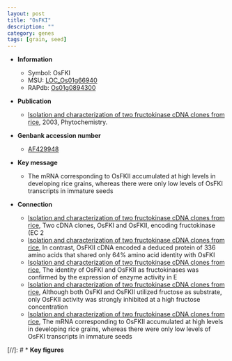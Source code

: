 ```yaml
---
layout: post
title: "OsFKI"
description: ""
category: genes
tags: [grain, seed]
---
```


* **Information**  
    + Symbol: OsFKI  
    + MSU: [LOC_Os01g66940](http://rice.plantbiology.msu.edu/cgi-bin/ORF_infopage.cgi?orf=LOC_Os01g66940)  
    + RAPdb: [Os01g0894300](http://rapdb.dna.affrc.go.jp/viewer/gbrowse_details/irgsp1?name=Os01g0894300)  

* **Publication**  
    + [Isolation and characterization of two fructokinase cDNA clones from rice](http://www.ncbi.nlm.nih.gov/pubmed?term=Isolation+and+characterization+of+two+fructokinase+cDNA+clones+from+rice%5BTitle%5D), 2003, Phytochemistry.

* **Genbank accession number**  
    + [AF429948](http://www.ncbi.nlm.nih.gov/nuccore/AF429948)

* **Key message**  
    + The mRNA corresponding to OsFKII accumulated at high levels in developing rice grains, whereas there were only low levels of OsFKI transcripts in immature seeds

* **Connection**  
    + [Isolation and characterization of two fructokinase cDNA clones from rice](EC+2), Two cDNA clones, OsFKI and OsFKII, encoding fructokinase (EC 2
    + [Isolation and characterization of two fructokinase cDNA clones from rice](http://www.ncbi.nlm.nih.gov/pubmed?term=Isolation+and+characterization+of+two+fructokinase+cDNA+clones+from+rice%5BTitle%5D), In contrast, OsFKII cDNA encoded a deduced protein of 336 amino acids that shared only 64% amino acid identity with OsFKI
    + [Isolation and characterization of two fructokinase cDNA clones from rice](http://www.ncbi.nlm.nih.gov/pubmed?term=Isolation+and+characterization+of+two+fructokinase+cDNA+clones+from+rice%5BTitle%5D), The identity of OsFKI and OsFKII as fructokinases was confirmed by the expression of enzyme activity in E
    + [Isolation and characterization of two fructokinase cDNA clones from rice](http://www.ncbi.nlm.nih.gov/pubmed?term=Isolation+and+characterization+of+two+fructokinase+cDNA+clones+from+rice%5BTitle%5D), Although both OsFKI and OsFKII utilized fructose as substrate, only OsFKII activity was strongly inhibited at a high fructose concentration
    + [Isolation and characterization of two fructokinase cDNA clones from rice](http://www.ncbi.nlm.nih.gov/pubmed?term=Isolation+and+characterization+of+two+fructokinase+cDNA+clones+from+rice%5BTitle%5D), The mRNA corresponding to OsFKII accumulated at high levels in developing rice grains, whereas there were only low levels of OsFKI transcripts in immature seeds

[//]: # * **Key figures**  


